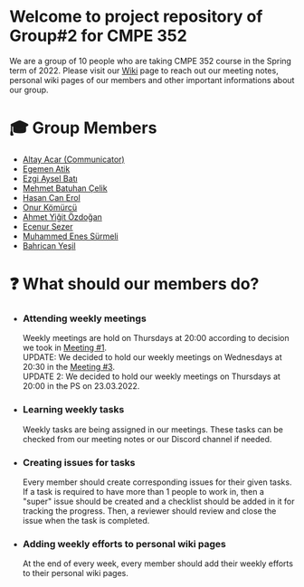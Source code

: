 # Welcome to project repository of Group#2 for CMPE 352

We are a group of 10 people who are taking CMPE 352 course in the Spring term of 2022. Please visit our [Wiki](https://github.com/bounswe/bounswe2022group2/wiki) page to reach out our meeting notes, personal wiki pages of our members and other important informations about our group.

# 🎓 Group Members
* [Altay Acar (Communicator)](https://github.com/xltvy)
* [Egemen Atik](https://github.com/egemenatikk)
* [Ezgi Aysel Batı](https://github.com/ezgy)
* [Mehmet Batuhan Çelik](https://github.com/mbatuhancelik)
* [Hasan Can Erol](https://github.com/hasancan-code)
* [Onur Kömürcü](https://github.com/onurkomurcu)
* [Ahmet Yiğit Özdoğan](https://github.com/ahmet633)
* [Ecenur Sezer](https://github.com/codingAku)
* [Muhammed Enes Sürmeli](https://github.com/surmelienes1)
* [Bahrican Yeşil](https://github.com/bahricanyesil)

# ❓ What should our members do?

* ### Attending weekly meetings 
    Weekly meetings are hold on Thursdays at 20:00 according to decision we took in [Meeting #1](https://github.com/bounswe/bounswe2022group2/wiki/Meeting-%231-(04.03.2022)).  
    UPDATE: We decided to hold our weekly meetings on Wednesdays at 20:30 in the [Meeting #3](https://github.com/bounswe/bounswe2022group2/wiki/Meeting-%233-(17.03.2022)).   
    UPDATE 2: We decided to hold our weekly meetings on Thursdays at 20:00 in the PS on 23.03.2022.
    
* ### Learning weekly tasks
    Weekly tasks are being assigned in our meetings. These tasks can be checked from our meeting notes or our Discord channel if needed.
    
* ### Creating issues for tasks
    Every member should create corresponding issues for their given tasks. If a task is required to have more than 1 people to work in, then a "super" issue should be created and a checklist should be added in it for tracking the progress. Then, a reviewer should review and close the issue when the task is completed.
    
* ### Adding weekly efforts to personal wiki pages
     At the end of every week, every member should add their weekly efforts to their personal wiki pages.    





